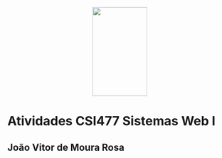 <p align="center">
    <img  src="https://fisica.ufop.br/sites/default/files/styles/os_files_xxlarge/public/defis/files/logo-ufop.png" width="123" height="200" >

# Atividades CSI477 Sistemas Web I
</p>

## João Vitor de Moura Rosa
<!--16.1.8300-->
